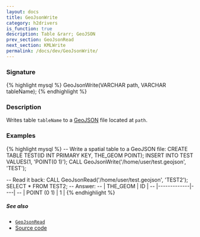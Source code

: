 ```yaml
---
layout: docs
title: GeoJsonWrite
category: h2drivers
is_function: true
description: Table &rarr; GeoJSON
prev_section: GeoJsonRead
next_section: KMLWrite
permalink: /docs/dev/GeoJsonWrite/
---
```


### Signature

{% highlight mysql %}
GeoJsonWrite(VARCHAR path, VARCHAR tableName);
{% endhighlight %}

### Description

Writes table `tableName` to a [GeoJSON][wiki] file located at
`path`.

### Examples

{% highlight mysql %}
-- Write a spatial table to a GeoJSON file:
CREATE TABLE TEST(ID INT PRIMARY KEY, THE_GEOM POINT);
INSERT INTO TEST VALUES(1, 'POINT(0 1)');
CALL GeoJsonWrite('/home/user/test.geojson', 'TEST');

-- Read it back:
CALL GeoJsonRead('/home/user/test.geojson', 'TEST2');
SELECT * FROM TEST2;
-- Answer:
-- | THE_GEOM    | ID |
-- |-------------|----|
-- | POINT (0 1) | 1  |
{% endhighlight %}

##### See also

* [`GeoJsonRead`](../GeoJsonRead)
* <a href="https://github.com/irstv/H2GIS/blob/master/h2drivers/src/main/java/org/h2gis/drivers/geojson/GeoJsonWrite.java" target="_blank">Source code</a>

[wiki]: http://en.wikipedia.org/wiki/GeoJSON
